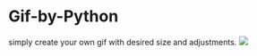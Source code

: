 # Gif-by-Python
simply create your own gif with desired size and adjustments.
<img src = 'https://github.com/user-attachments/assets/6696247c-4053-48b8-b5b2-8648e7f2caba'>

